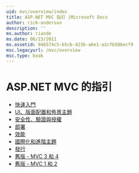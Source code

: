 ```yaml
---
uid: mvc/overview/index
title: ASP.NET MVC 指引 |Microsoft Docs
author: rick-anderson
description: ''
ms.author: riande
ms.date: 06/23/2011
ms.assetid: 946574c5-b5cb-423b-a6e1-a2cfb506ecf9
msc.legacyurl: /mvc/overview
msc.type: book
---
```

<a name="aspnet-mvc-guidance"></a>ASP.NET MVC 的指引
====================
- [快速入門](getting-started/index.md)
- [UI、版面配置和佈景主題](views/index.md)
- [安全性、驗證與授權](security/index.md)
- [部署](deployment/index.md)
- [效能](performance/index.md)
- [國際化和進階主題](advanced/index.md)
- [發行](releases/index.md)
- [舊版 - MVC 3 和 4](older-versions/index.md)
- [舊版 - MVC 1 和 2](older-versions-1/index.md)
